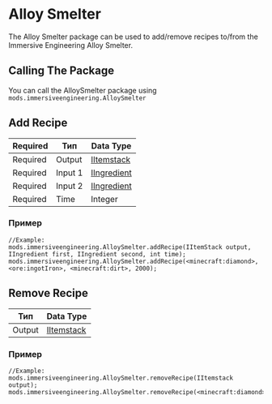 # Alloy Smelter

The Alloy Smelter package can be used to add/remove recipes to/from the Immersive Engineering Alloy Smelter.

## Calling The Package

You can call the AlloySmelter package using `mods.immersiveengineering.AlloySmelter`

## Add Recipe

| Required | Тип     | Data Type                                           |
| -------- | ------- | --------------------------------------------------- |
| Required | Output  | [IItemstack](/Vanilla/Items/IItemStack/)            |
| Required | Input 1 | [IIngredient](/Vanilla/Variable_Types/IIngredient/) |
| Required | Input 2 | [IIngredient](/Vanilla/Variable_Types/IIngredient/) |
| Required | Time    | Integer                                             |

### Пример

```zenscript
//Example:
mods.immersiveengineering.AlloySmelter.addRecipe(IItemStack output, IIngredient first, IIngredient second, int time);
mods.immersiveengineering.AlloySmelter.addRecipe(<minecraft:diamond>, <ore:ingotIron>, <minecraft:dirt>, 2000);
```

## Remove Recipe

| Тип    | Data Type                                |
| ------ | ---------------------------------------- |
| Output | [IItemstack](/Vanilla/Items/IItemStack/) |

### Пример

```zenscript
//Example:
mods.immersiveengineering.AlloySmelter.removeRecipe(IItemstack output);
mods.immersiveengineering.AlloySmelter.removeRecipe(<minecraft:diamond>);
```